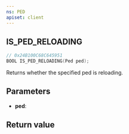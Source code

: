 ```yaml
---
ns: PED
apiset: client
---
```

## IS_PED_RELOADING

```c
// 0x24B100C68C645951
BOOL IS_PED_RELOADING(Ped ped);
```

Returns whether the specified ped is reloading.

## Parameters
* **ped**:

## Return value

